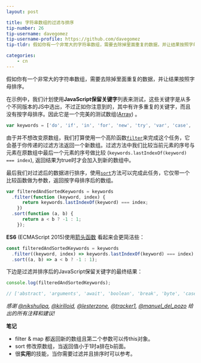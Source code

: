 ```yaml
---
layout: post

title: 字符串数组的过滤与排序
tip-number: 26
tip-username: davegomez
tip-username-profile: https://github.com/davegomez
tip-tldr: 假如你有一个非常大的字符串数组，需要去除掉里面重复的数据，并让结果按照字母排序。

categories:
    - cn
---
```


假如你有一个非常大的字符串数组，需要去除掉里面重复的数据，并让结果按照字母排序。

在示例中，我们计划使用**JavaScript保留关键字**列表来测试，这些关键字是从多个不同版本的JS中选出，不过正如你注意到的，其中有许多重复的关键字，而且没有按字母排序。因此它是一个完美的测试数组([Array](https://developer.mozilla.org/en-US/docs/Web/JavaScript/Reference/Global_Objects/Array)) 。

```js
var keywords = ['do', 'if', 'in', 'for', 'new', 'try', 'var', 'case', 'else', 'enum', 'null', 'this', 'true', 'void', 'with', 'break', 'catch', 'class', 'const', 'false', 'super', 'throw', 'while', 'delete', 'export', 'import', 'return', 'switch', 'typeof', 'default', 'extends', 'finally', 'continue', 'debugger', 'function', 'do', 'if', 'in', 'for', 'int', 'new', 'try', 'var', 'byte', 'case', 'char', 'else', 'enum', 'goto', 'long', 'null', 'this', 'true', 'void', 'with', 'break', 'catch', 'class', 'const', 'false', 'final', 'float', 'short', 'super', 'throw', 'while', 'delete', 'double', 'export', 'import', 'native', 'public', 'return', 'static', 'switch', 'throws', 'typeof', 'boolean', 'default', 'extends', 'finally', 'package', 'private', 'abstract', 'continue', 'debugger', 'function', 'volatile', 'interface', 'protected', 'transient', 'implements', 'instanceof', 'synchronized', 'do', 'if', 'in', 'for', 'let', 'new', 'try', 'var', 'case', 'else', 'enum', 'eval', 'null', 'this', 'true', 'void', 'with', 'break', 'catch', 'class', 'const', 'false', 'super', 'throw', 'while', 'yield', 'delete', 'export', 'import', 'public', 'return', 'static', 'switch', 'typeof', 'default', 'extends', 'finally', 'package', 'private', 'continue', 'debugger', 'function', 'arguments', 'interface', 'protected', 'implements', 'instanceof', 'do', 'if', 'in', 'for', 'let', 'new', 'try', 'var', 'case', 'else', 'enum', 'eval', 'null', 'this', 'true', 'void', 'with', 'await', 'break', 'catch', 'class', 'const', 'false', 'super', 'throw', 'while', 'yield', 'delete', 'export', 'import', 'public', 'return', 'static', 'switch', 'typeof', 'default', 'extends', 'finally', 'package', 'private', 'continue', 'debugger', 'function', 'arguments', 'interface', 'protected', 'implements', 'instanceof'];
```

由于并不想改变原数组，我们打算使用一个高阶函数[`filter`](https://developer.mozilla.org/en/docs/Web/JavaScript/Reference/Global_Objects/Array/filter)来完成这个任务，它会基于你传递的过滤方法返回一个新数组。过滤方法中我们比较当前元素的序号与元素在原数组中最后一个元素的序号做比较 (`keywords.lastIndexOf(keyword) === index`), 返回结果为true时才会加入到新的数组中。

最后我们对过滤后的数据进行排序，使用[`sort`](https://developer.mozilla.org/en-US/docs/Web/JavaScript/Reference/Global_Objects/Array/sort)方法可以完成此任务，它仅带一个比较函数做为参数，返回按字母排序后的数组。

```js
var filteredAndSortedKeywords = keywords
  .filter(function (keyword, index) {
      return keywords.lastIndexOf(keyword) === index;
    })
  .sort(function (a, b) {
      return a < b ? -1 : 1;
    });
```

**ES6** (ECMAScript 2015)使用[箭头函数](https://developer.mozilla.org/en/docs/Web/JavaScript/Reference/Functions/Arrow_functions) 看起来会更简洁些：

```js
const filteredAndSortedKeywords = keywords
  .filter((keyword, index) => keywords.lastIndexOf(keyword) === index)
  .sort((a, b) => a < b ? -1 : 1);
```

下边是过滤并排序后的JavaScript保留关键字的最终结果：

```js
console.log(filteredAndSortedKeywords);

// ['abstract', 'arguments', 'await', 'boolean', 'break', 'byte', 'case', 'catch', 'char', 'class', 'const', 'continue', 'debugger', 'default', 'delete', 'do', 'double', 'else', 'enum', 'eval', 'export', 'extends', 'false', 'final', 'finally', 'float', 'for', 'function', 'goto', 'if', 'implements', 'import', 'in', 'instanceof', 'int', 'interface', 'let', 'long', 'native', 'new', 'null', 'package', 'private', 'protected', 'public', 'return', 'short', 'static', 'super', 'switch', 'synchronized', 'this', 'throw', 'throws', 'transient', 'true', 'try', 'typeof', 'var', 'void', 'volatile', 'while', 'with', 'yield']
```

*感谢 [@nikshulipa](https://github.com/nikshulipa), [@kirilloid](https://twitter.com/kirilloid), [@lesterzone](https://twitter.com/lesterzone), [@tracker1](https://twitter.com/tracker1), [@manuel_del_pozo](https://twitter.com/manuel_del_pozo) 给出的所有注释和建议!*

**笔记**
- filter & map 都返回新的数组且第二个参数可以传this对象。
- sort 修改原数组，当返回值小于1时a排在b前面。
- 很**实用**的技能，当你需要过滤并且排序时可以参考。


